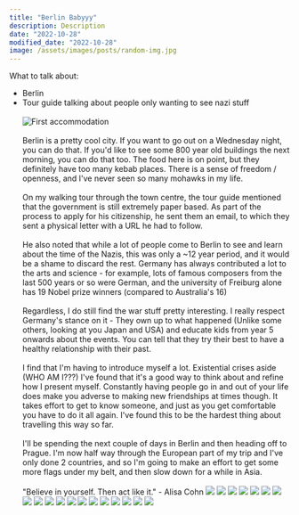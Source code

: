 ```yaml
---
title: "Berlin Babyyy"
description: Description
date: "2022-10-28"
modified_date: "2022-10-28"
image: /assets/images/posts/random-img.jpg
---
```

What to talk about:
- Berlin
- Tour guide talking about people only wanting to see nazi stuff
\
\
![First accommodation](/assets/images/posts/week1/castle.jpg)
\
\
Berlin is a pretty cool city. If you want to go out on a Wednesday night, you can do that. If you'd like to see some 800 year old buildings the next morning, you can do that too. The food here is on point, but they definitely have too many kebab places. There is a sense of freedom / openness, and I've never seen so many mohawks in my life. 
\
\
On my walking tour through the town centre, the tour guide mentioned that the government is still extremely paper based. As part of the process to apply for his citizenship, he sent them an email, to which they sent a physical letter with a URL he had to follow. 
\
\
He also noted that while a lot of people come to Berlin to see and learn about the time of the Nazis, this was only a ~12 year period, and it would be a shame to discard the rest. Germany has always contributed a lot to the arts and science - for example, lots of famous composers from the last 500 years or so were German, and the university of Freiburg alone has 19 Nobel prize winners (compared to Australia's 16)
\
\
Regardless, I do still find the war stuff pretty interesting. I really respect Germany's stance on it - They own up to what happened (Unlike some others, looking at you Japan and USA) and educate kids from year 5 onwards about the events. You can tell that they try their best to have a healthy relationship with their past.
\
\
I find that I'm having to introduce myself a lot. Existential crises aside (WHO AM I???) I've found that it's a good way to think about and refine how I present myself. Constantly having people go in and out of your life does make you adverse to making new friendships at times though. It takes effort to get to know someone, and just as you get comfortable you have to do it all again. I've found this to be the hardest thing about travelling this way so far.
\
\
I'll be spending the next couple of days in Berlin and then heading off to Prague. I'm now half way through the European part of my trip and I've only done 2 countries, and so I'm going to make an effort to get some more flags under my belt, and then slow down for a while in Asia. 
\
\
"Believe in yourself. Then act like it." - Alisa Cohn
![](/assets/images/posts/post-06/bar.jpg)
![](/assets/images/posts/post-06/board.jpg)
![](/assets/images/posts/post-06/game1.jpg)
![](/assets/images/posts/post-06/game2.jpg)
![](/assets/images/posts/post-06/game3.jpg)
![](/assets/images/posts/post-06/gate.jpg)
![](/assets/images/posts/post-06/lion.jpg)
![](/assets/images/posts/post-06/paintman.jpg)
![](/assets/images/posts/post-06/stairs.jpg)
![](/assets/images/posts/post-06/stop-reading-my-image-names.jpg)
![](/assets/images/posts/post-06/street.jpg)
![](/assets/images/posts/post-06/street2.jpg)
![](/assets/images/posts/post-06/tower-1.jpg)
![](/assets/images/posts/post-06/tv-tower.jpg)
![](/assets/images/posts/post-06/wall1.jpg)
![](/assets/images/posts/post-06/wall2.jpg)
![](/assets/images/posts/post-06/wall3.jpg)
![](/assets/images/posts/post-06/wall4.jpg)
![](/assets/images/posts/post-06/wall5.jpg)